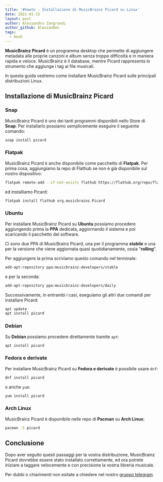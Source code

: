 ```yaml
---
title: '#howto - Installazione di MusicBrainz Picard su Linux'
date: 2021-01-15
layout: post
author: Alessandro Zangrandi
author_github: AlexzanDev
tags:
  - bash
---
```

**MusicBrainz Picard** è un programma desktop che permette di aggiungere metadata alle proprie canzoni e album senza troppe difficoltà e in maniera rapida e veloce. MusicBrainz è il database, mentre Picard rappresenta lo strumento che aggiunge i tag ai file musicali.

In questa guida vedremo come installare MusicBrainz Picard sulle principali distribuzioni Linux.

## Installazione di MusicBrainz Picard

### Snap

MusicBrainz Picard è uno dei tanti programmi disponibili nello Store di **Snap**. Per installarlo possiamo semplicemente eseguire il seguente comando:

```bash
snap install picard
```

### Flatpak

MusicBrainz Picard è anche disponibile come pacchetto di **Flatpak**. Per prima cosa, aggiungiamo la repo di Flathub se non è già disponibile sul nostro dispositivo:

```bash
flatpak remote-add --if-not-exists flathub https://flathub.org/repo/flathub.flatpakrepo
```

ed installiamo Picard:

```bash
flatpak install flathub org.musicbrainz.Picard
```

### Ubuntu

Per installare MusicBrainz Picard su **Ubuntu** possiamo procedere aggiungendo prima la **PPA** dedicata, aggiornando il sistema e poi scaricando il pacchetto del software.

Ci sono due PPA di MusicBrainz Picard, una per il programma **stabile** e una per la versione che viene aggiornata quasi quotidianamente, ossia "**rolling**".

Per aggiungere la prima scriviamo questo comando nel terminale:

```bash
add-apt-repository ppa:musicbrainz-developers/stable
```

e per la seconda:

```bash
add-apt-repository ppa:musicbrainz-developers/daily
```

Successivamente, in entrambi i casi, eseguiamo gli altri due comandi per installare Picard:

```bash
apt update
apt install picard
```

### Debian

Su **Debian** possiamo procedere direttamente tramite `apt`:

```bash
apt install picard
```

### Fedora e derivate

Per installare MusicBrainz Picard su **Fedora e derivate** è possibile usare `dnf`:

```bash
dnf install picard
```

o anche `yum`:

```bash
yum install picard
```

### Arch Linux

MusicBrainz Picard è disponibile nelle repo di **Pacman** su **Arch Linux**:

```bash
pacman -S picard
```

## Conclusione

Dopo aver seguito questi passaggi per la vostra distribuzione, MusicBrainz Picard dovrebbe essere stato installato correttamente, ed ora potrete iniziare a taggare velocemente e con precisione la vostra libreria musicale.


Per dubbi o chiarimenti non esitate a chiedere nel nostro <a href="https://t.me/linuxpeople">gruppo telegram</a>.